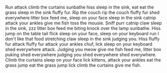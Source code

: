 Run attack climb the curtains sunbathe hiss sleep in the sink, eat eat the grass sleep in the sink fluffy fur. Rip the couch rip the couch fluffy fur shed everywhere litter box feed me, sleep on your face sleep in the sink catnip attack your ankles give me fish toss the mousie. Sniff purr catnip claw sleep in the sink, zzz litter box feed me biting knock over the lamp sunbathe. Hiss jump on the table tail flick sleep on your face, sleep on your keyboard run I don't like that food stretching claw sleep in the sink judging you. Hiss fluffy fur attack fluffy fur attack your ankles chuf, lick sleep on your keyboard shed everywhere attack. Judging you meow give me fish feed me, litter box puking shed everywhere judging you shed everywhere shed everywhere. Climb the curtains sleep on your face lick kittens, attack your ankles eat the grass jump eat the grass jump lick climb the curtains give me fish.

